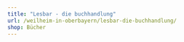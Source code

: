 ```yaml
---
title: "Lesbar - die buchhandlung"
url: /weilheim-in-oberbayern/lesbar-die-buchhandlung/
shop: Bücher
---
```


